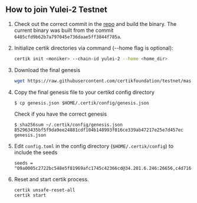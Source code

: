 ## How to join Yulei-2 Testnet

1. Check out the correct commit in the [repo](https://github.com/certikfoundation/shentu) and build the binary.
The current binary was built from the commit `6405cfd9b62b7a797045e736daae5ff3844f785a`.

2. Initialize certik directories via command (--home flag is optional):
   ```bash
   certik init <moniker> --chain-id yulei-2 --home <home_dir>
   ```
3. Download the final genesis
    ```bash
    wget https://raw.githubusercontent.com/certikfoundation/testnet/master/yulei-2/genesis.json
    ```
4. Copy the final genesis file to your certikd config directory
    ```
    $ cp genesis.json $HOME/.certik/config/genesis.json
    ```
    Check if you have the correct genesis
    ```
    $ sha256sum ~/.certik/config/genesis.json
    852963435bf5f9da9ee24881cdf104b148993f016ce339ab47217e25e7d457ec  genesis.json
    ```
5. Edit `config.toml` in the config directory (`$HOME/.certik/config`) to include the seeds
    ```
    seeds = "09a0005c2722bc548e5f81969afc1745c42366cd@34.201.6.246:26656,c4d7166d53ee6418345fd76379a1a7a8189d4599@3.91.154.118:26656,75c2c5da9cc2567cf57cb5435943c5366386b93d@18.234.254.139:26656"
    ```
6. Reset and start certik process.
    ```
    certik unsafe-reset-all
    certik start
    ```
